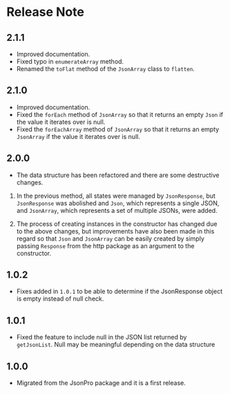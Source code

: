 # Release Note

## 2.1.1

- Improved documentation.
- Fixed typo in `enumerateArray` method.
- Renamed the `toFlat` method of the `JsonArray` class to `flatten`.

## 2.1.0

- Improved documentation.
- Fixed the `forEach` method of `JsonArray` so that it returns an empty `Json` if the value it iterates over is null.
- Fixed the `forEachArray` method of `JsonArray` so that it returns an empty `JsonArray` if the value it iterates over is null.

## 2.0.0

- The data structure has been refactored and there are some destructive changes.

1. In the previous method, all states were managed by `JsonResponse`, but `JsonResponse` was abolished and `Json`, which represents a single JSON, and `JsonArray`, which represents a set of multiple JSONs, were added.

2. The process of creating instances in the constructor has changed due to the above changes, but improvements have also been made in this regard so that `Json` and `JsonArray` can be easily created by simply passing `Response` from the http package as an argument to the constructor.

## 1.0.2

- Fixes added in `1.0.1` to be able to determine if the JsonResponse object is empty instead of null check.

## 1.0.1

- Fixed the feature to include null in the JSON list returned by `getJsonList`. Null may be meaningful depending on the data structure

## 1.0.0

- Migrated from the JsonPro package and it is a first release.
